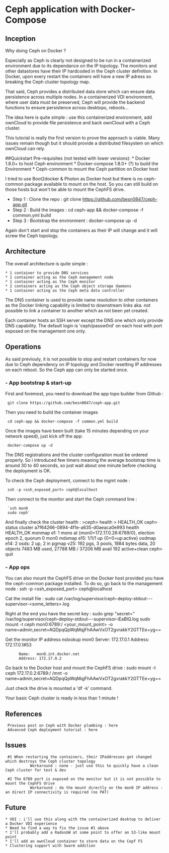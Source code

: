 # Ceph application with Docker-Compose

## Inception
Why doing Ceph on Docker ?

Especially as Ceph is clearly not designed to be run in a containerized environment due to its dependance on the IP topology. The monitors and other datastores have their IP hardcoded in the Ceph cluster definition. In Docker, upon every restart the containers will have a new IP adress so breaking the Ceph cluster topology map. 

That said, Ceph provides a distributed data store which can ensure data persistence across multiple nodes. In a containerized VDI environment, where user data must be preserved, Ceph will provide the backend functions to ensure persistence across desktops, reboots...

The idea here is quite simple : use <ref>this</ref> containerized environment,  add ownCloud to provide file persistence and back ownCloud with a Ceph cluster. 

This tutorial is really the first version to prove the approach is viable. Many issues remain though but it should provide a distributed filesystem on which ownCloud can rely.

##Quickstart
Pre-requisites (not tested with lower versions):
     * Docker 1.8.0+ to host Ceph environment
     * Docker-compose 1.8.0+ (?) to build the Environment 
     * Ceph-common to mount the Ceph partition on Docker host

I tried to use Boot2docker & Photon as Docker host but there is no ceph-common package available to mount on the host. So you can still build on those hosts but won't be able to mount the CephFS drive.

* Step 1 : Clone the repo : git clone https://github.com/besn0847/ceph-app.git
* Step 2 : Build the images : cd ceph-app && docker-compose -f common.yml build
* Step 3 : Bootstrap the environment : docker-compose up -d

Again don't start and stop the containers as their IP will change and it will screw the Ceph topology.

## Architecture
The overall architecture is quite simple :

	* 1 container to provide DNS services
	* 1 container acting as the Ceph management node
	* 1 container acting as the Ceph monitor
	* 2 containers acting as the Ceph object storage daemons
	* 1 container acting as the Ceph meta data controller

The DNS container is used to provide name resolution to other containers as the Docker linking capability is limited to downstream links aka. not possible to link a container to another which as not been yet created.

Each container hosts an SSH server except the DNS one which only provide DNS capability. The default login is 'ceph/passw0rd' on each host with port exposed on the management one only.

## Operations
As said previouly, it is not possible to stop and restart containers for now due to Ceph dependency on IP topology and Docker resetting IP addresses on each reboot. 
So the Ceph app can only be started once.

### - App bootstrap & start-up
First and foremost, you need to download the app topo builder from Github :

     git clone https://github.com/besn0847/ceph-app.git

Then you need to build the container images

     cd ceph-app && docker-compose -f common.yml build

Once the images have been built (take 15 minutes depending on your network speed), just kick off the app:

     docker-compose up -d

The DNS registrations and the cluster configuration must be ordered properly. So i introduced few timers meaning the average bootstrap time is around 30 to 40 seconds, so just wait about one minute before checking the deployment is OK.

To check the Ceph deployment, connect to the mgmt node :

     ssh -p <ssh_exposed_port> ceph@localhost

Then connect to the monitor and start the Ceph command line :
     
     `ssh mon0
     sudo ceph`

And finally check the cluster health :
     >ceph> health
     >          HEALTH_OK
     ceph> status
     cluster a7f64266-0894-4f1e-a635-d0aeaca0e993
     health HEALTH_OK
     monmap e1: 1 mons at {mon0=172.17.0.26:6789/0}, election epoch 2, quorum 0 mon0
     mdsmap e15: 1/1/1 up {0=0=up:active}
     osdmap e14: 2 osds: 2 up, 2 in
      pgmap v25: 192 pgs, 3 pools, 1884 bytes data, 20 objects
            7483 MB used, 27788 MB / 37206 MB avail
                 192 active+clean
     ceph> quit

### - App  ops
You can also mount the CephFS drive on the Docker host provided you have the ceph-common package installed.
To do so, go back to the management node :
     ssh -p <ssh_exposed_port> ceph@localhost

Cat the install file :
     sudo cat /var/log/supervisor/ceph-deploy-stdout---supervisor-<some_letters>.log

Right at the end you have the secret key :
     sudo grep "secret=" /var/log/supervisor/ceph-deploy-stdout---supervisor-iEaBlQ.log
          sudo mount -t ceph mon0:6789:/ <your_mount_point> -o name=admin,secret=AQDpqQpWqMqjFhAAwVxOT2gvrakkY2GTTEe+yg==

Get the monitor IP address
     nslookup mon0
          Server:         172.17.0.1
          Address:        172.17.0.1#53
     
          Name:   mon0.int.docker.net
          Address: 172.17.0.2

Go back to the Docker host and mount the CephFS drive :
     sudo mount -t ceph 172.17.0.2:6789:/ /mnt -o name=admin,secret=AQDpqQpWqMqjFhAAwVxOT2gvrakkY2GTTEe+yg==

Just check the drive is mounted a 'df -k' command.

Your basic Ceph cluster is ready in less than 1 minute !

## References
     Previous post on Ceph with Docker plumbing : here
     Advanced Ceph deployment tutorial : here

## Issues
     #1 When restarting the containers, their IPaddresses get changed which destroys the Ceph cluster topology
               Workaround : none - just use this to quickly have a clean Ceph cluster for test & dev
     
     #2 The 6789 port is exposed on the monitor but it is not possible to mount the CephFS drive
               Workaround : do the mount directly on the mon0 IP address - an direct IP connectivity is required (no PAT)

## Future

	* VDI : i'll use this along with the containerized desktop to deliver a Docker VDI experience
	* Need to find a way to fix the issue #1 above
	* I'll probably add a RadosGW at some point to offer an S3-like mount point
	* I'll add an ownCloud container to store data on the Cepf FS
	* Clustering support with Swarm addition

     


     
